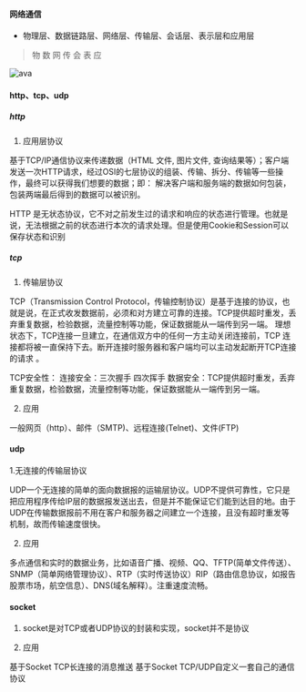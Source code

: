 #### 网络通信

- 物理层、数据链路层、网络层、传输层、会话层、表示层和应用层

> 物 数 网 传 会 表 应

![ava](https://upload-images.jianshu.io/upload_images/1813550-9d67e614033da43d?imageMogr2/auto-orient/strip|imageView2/2/w/808/format/webp)

#### http、tcp、udp

##### http
1. 应用层协议

基于TCP/IP通信协议来传递数据（HTML 文件, 图片文件, 查询结果等）；客户端发送一次HTTP请求，经过OSI的七层协议的组装、传输、拆分、传输等一些操作，最终可以获得我们想要的数据；即： 解决客户端和服务端的数据如何包装，包装两端最后得到的数据可以被识别。

HTTP 是无状态协议，它不对之前发生过的请求和响应的状态进行管理。也就是说，无法根据之前的状态进行本次的请求处理。但是使用Cookie和Session可以保存状态和识别

##### tcp
1. 传输层协议

TCP（Transmission Control Protocol，传输控制协议）是基于连接的协议，也就是说，在正式收发数据前，必须和对方建立可靠的连接。TCP提供超时重发，丢弃重复数据，检验数据，流量控制等功能，保证数据能从一端传到另一端。 理想状态下，TCP连接一旦建立，在通信双方中的任何一方主动关闭连接前，TCP 连接都将被一直保持下去。断开连接时服务器和客户端均可以主动发起断开TCP连接的请求 。

TCP安全性：
连接安全：三次握手 四次挥手
数据安全：TCP提供超时重发，丢弃重复数据，检验数据，流量控制等功能，保证数据能从一端传到另一端。

2. 应用

一般网页（http）、邮件（SMTP)、远程连接(Telnet)、文件(FTP)

#### udp
1.无连接的传输层协议

UDP一个无连接的简单的面向数据报的运输层协议。UDP不提供可靠性，它只是把应用程序传给IP层的数据报发送出去，但是并不能保证它们能到达目的地。由于UDP在传输数据报前不用在客户和服务器之间建立一个连接，且没有超时重发等机制，故而传输速度很快。

2. 应用

多点通信和实时的数据业务，比如语音广播、视频、QQ、TFTP(简单文件传送）、SNMP（简单网络管理协议）、RTP（实时传送协议）RIP（路由信息协议，如报告股票市场，航空信息）、DNS(域名解释）。注重速度流畅。


#### socket

1. socket是对TCP或者UDP协议的封装和实现，socket并不是协议

2. 应用

基于Socket TCP长连接的消息推送
基于Socket TCP/UDP自定义一套自己的通信协议